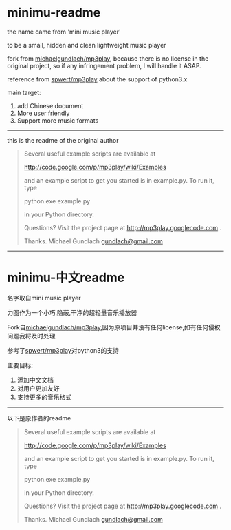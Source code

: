 # minimu-readme
the name came from 'mini music player'

to be a small, hidden and clean lightweight music player

fork from [michaelgundlach/mp3play](https://github.com/michaelgundlach/mp3play), because there is no license in the original project, so if any infringement problem, I will handle it ASAP.

reference from [spwert/mp3play](https://github.com/spwert/mp3play) about the support of python3.x

main target: 
1. add Chinese document
2. More user friendly
3. Support more music formats

---
this is the readme of the original author
> Several useful example scripts are available at
> 
>   http://code.google.com/p/mp3play/wiki/Examples
> 
> and an example script to get you started is in example.py.  To run it, type
> 
>   python.exe example.py
> 
> in your Python directory.
> 
> Questions?  Visit the project page at http://mp3play.googlecode.com .
> 
> Thanks.
> Michael Gundlach
> gundlach@gmail.com

---
# minimu-中文readme
名字取自mini music player

力图作为一个小巧,隐蔽,干净的超轻量音乐播放器

Fork自[michaelgundlach/mp3play](https://github.com/michaelgundlach/mp3play),因为原项目并没有任何license,如有任何侵权问题我将及时处理

参考了[spwert/mp3play](https://github.com/spwert/mp3play)对python3的支持

主要目标: 
1. 添加中文文档
2. 对用户更加友好
3. 支持更多的音乐格式

---
以下是原作者的readme
> Several useful example scripts are available at
> 
>   http://code.google.com/p/mp3play/wiki/Examples
> 
> and an example script to get you started is in example.py.  To run it, type
> 
>   python.exe example.py
> 
> in your Python directory.
> 
> Questions?  Visit the project page at http://mp3play.googlecode.com .
> 
> Thanks.
> Michael Gundlach
> gundlach@gmail.com
